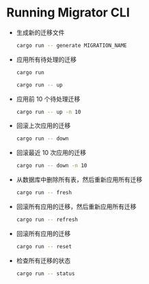 # Running Migrator CLI

- 生成新的迁移文件
    ```sh
    cargo run -- generate MIGRATION_NAME
    ```
- 应用所有待处理的迁移
    ```sh
    cargo run
    ```
    ```sh
    cargo run -- up
    ```
- 应用前 10 个待处理迁移
    ```sh
    cargo run -- up -n 10
    ```
- 回滚上次应用的迁移
    ```sh
    cargo run -- down
    ```
- 回滚最近 10 次应用的迁移
    ```sh
    cargo run -- down -n 10
    ```
- 从数据库中删除所有表，然后重新应用所有迁移
    ```sh
    cargo run -- fresh
    ```
- 回滚所有应用的迁移，然后重新应用所有迁移
    ```sh
    cargo run -- refresh
    ```
- 回滚所有应用的迁移
    ```sh
    cargo run -- reset
    ```
- 检查所有迁移的状态
    ```sh
    cargo run -- status
    ```
